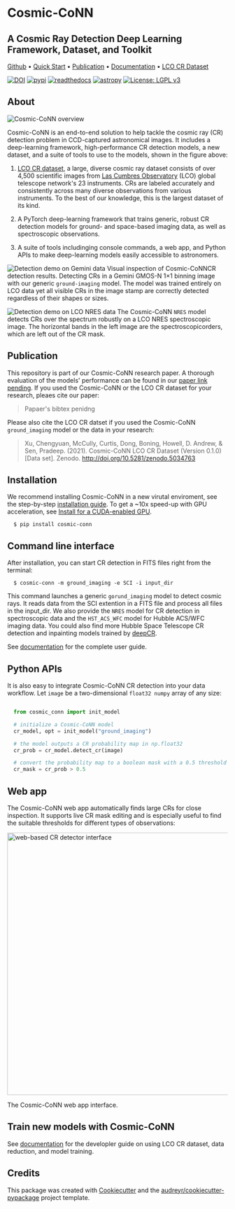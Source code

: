 # Cosmic-CoNN
## A Cosmic Ray Detection Deep Learning Framework, Dataset, and Toolkit

[Github](https://github.com/cy-xu/cosmic-conn) • [Quick Start](https://github.com/cy-xu/cosmic-conn#Installation) • [Publication](https://github.com/cy-xu/cosmic-conn#publication) • [Documentation](https://cosmic-conn.readthedocs.io/) • [LCO CR Dataset](https://zenodo.org/record/5034763)

[![DOI](https://zenodo.org/badge/DOI/10.5281/zenodo.5034763.svg)](https://doi.org/10.5281/zenodo.5034763)
[![pypi](https://img.shields.io/pypi/v/cosmic-conn.svg)]() [![readthedocs](https://readthedocs.org/projects/cosmic-conn/badge/?version=latest)](https://cosmic-conn.readthedocs.io) [![astropy](http://img.shields.io/badge/powered%20by-AstroPy-orange.svg?style=flat)](http://www.astropy.org/) [![License: LGPL v3](https://img.shields.io/badge/License-LGPL%20v3-blue.svg?style=flat-square)](https://tldrlegal.com/license/gnu-lesser-general-public-license-v3-(lgpl-3))

## About 
![Cosmic-CoNN overview](https://cosmic-conn.readthedocs.io/en/latest/_images/Cosmic-CoNN_overview.png)

Cosmic-CoNN is an end-to-end solution to help tackle the cosmic ray (CR) detection problem in CCD-captured astronomical images. It includes a deep-learning framework, high-performance CR detection models, a new dataset, and a suite of tools to use to the models, shown in the figure above:

1. [LCO CR dataset](https://zenodo.org/record/5034763), a large, diverse cosmic ray dataset  consists of over 4,500 scientific images from [Las Cumbres Observatory](https://lco.global/) (LCO) global telescope network's 23 instruments. CRs are labeled accurately and consistently across many diverse observations from various instruments. To the best of our knowledge, this is the largest dataset of its kind. 

2. A PyTorch deep-learning framework that trains generic, robust CR detection models for ground- and space-based imaging data, as well as spectroscopic observations.

3. A suite of tools includinging console commands, a web app, and Python APIs to make deep-learning models easily accessible to astronomers.

![Detection demo on Gemini data](https://cosmic-conn.readthedocs.io/en/latest/_images/fig11_gemini_results_demo.png)
Visual inspection of Cosmic-CoNNCR detection results. Detecting CRs in a Gemini GMOS-N 1×1 binning image with our generic ``ground-imaging`` model. The model was trained entirely on LCO data yet all visible CRs in the image stamp are correctly detected regardless of their shapes or sizes.

![Detection demo on LCO NRES data](https://cosmic-conn.readthedocs.io/en/latest/_images/fig11_nres_result_0034_1.png)
The Cosmic-CoNN ``NRES`` model detects CRs over the spectrum robustly on a LCO NRES spectroscopic image. The horizontal bands in the left image are the spectroscopicorders, which are left out of the CR mask.


## Publication

This repository is part of our Cosmic-CoNN research paper. A thorough evaluation of the models' performance can be found in our [paper link pending](https://arxiv.org/). If you used the Cosmic-CoNN or the LCO CR dataset for your research, pleaes cite our paper:

> Papaer's bibtex penidng


Please also cite the LCO CR datset if you used the Cosmic-CoNN `ground_imaging` model or the data in your research:


> Xu, Chengyuan, McCully, Curtis, Dong, Boning, Howell, D. Andrew, & Sen, Pradeep. (2021). Cosmic-CoNN LCO CR Dataset (Version 0.1.0) [Data set]. Zenodo. http://doi.org/10.5281/zenodo.5034763

## Installation

We recommend installing Cosmic-CoNN in a new virutal enviroment, see the step-by-step [installation guide](https://cosmic-conn.readthedocs.io/en/latest/source/installation.html). To get a ~10x speed-up with GPU acceleration, see [Install for a CUDA-enabled GPU](https://cosmic-conn.readthedocs.io/en/latest/source/installation.html).

```console
  $ pip install cosmic-conn
```

## Command line interface

After installation, you can start CR detection in FITS files right from the terminal:

```console
  $ cosmic-conn -m ground_imaging -e SCI -i input_dir
```

This command launches a generic `gorund_imaging` model to detect cosmic rays. It reads data from the SCI extention in a FITS file and process all files in the input_dir. We also provide the `NRES` model for CR detection in spectroscopic data and the `HST_ACS_WFC` model for Hubble ACS/WFC imaging data. You could also find more Hubble Space Telescope CR detection and inpainting models trained by [deepCR](https://github.com/profjsb/deepCR).

See [documentation](https://cosmic-conn.readthedocs.io/en/latest/source/user_guide.html) for the complete user guide.

## Python APIs

It is also easy to integrate Cosmic-CoNN CR detection into your data workflow. Let `image` be a two-dimensional `float32 numpy` array of any size:

```Python

  from cosmic_conn import init_model

  # initialize a Cosmic-CoNN model
  cr_model, opt = init_model("ground_imaging")

  # the model outputs a CR probability map in np.float32
  cr_prob = cr_model.detect_cr(image)

  # convert the probability map to a boolean mask with a 0.5 threshold
  cr_mask = cr_prob > 0.5

```

## Web app

The Cosmic-CoNN web app automatically finds large CRs for close inspection. It supports live CR mask editing and is especially useful to find the suitable thresholds for different types of observations:

<img src="https://cosmic-conn.readthedocs.io/en/latest/_images/cosmic_conn_web_app_interface.png" alt="web-based CR detector interface" width="600"/>

The Cosmic-CoNN web app interface.

## Train new models with Cosmic-CoNN

See [documentation](https://cosmic-conn.readthedocs.io/en/latest/source/lco_cr_dataset.html) for the developler guide on using LCO CR dataset, data reduction, and model training.

## Credits

This package was created with [Cookiecutter](https://github.com/audreyr/cookiecutter) and the [audreyr/cookiecutter-pypackage](https://github.com/audreyr/cookiecutter-pypackage) project template.
